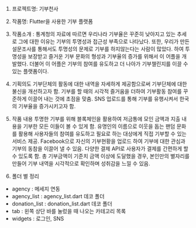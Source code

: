 1. 프로젝트명: 기부천사
2. 작품명: Flutter을 사용한 기부 플랫폼
3. 작품소개 : 통계청의 자료에 따르면 우리나라 기부율은 꾸준히 낮아지고 있는 추세로 그에 대한 이유는 기부의 투명성과 접근성 부족으로 나타났다. 또한, 우리가 만든 설문조사를 통해서도 투명성의 문제로 기부를 하지않는다는 사람이 많았다. 하여 투명성을 보장받고 즐거운 기부 문화의 형성과 기부율의 증가를 위해서 이 어플을 개발했다. 더불어 이 어플은 기부의 참여를 유도하고 더 나아가 기부챌린지를 이끌 수 있는 플랫폼이다.  

4. 기획의도 
기부단체의 활동에 대한 내역을 자세하게 제공함으로써 기부단체에 대한 불신을 개선하고자 함. 
기부를 할 때의 시각적 즐거움을 더하여 기부활동 참여를 꾸준하게 이끌어 내는 것에 초점을 맞춤.
SNS 업로드를 통해 기부를 유행시켜서 한국의 기부율을 증가시키고자 함.

5. 작품 내용
투명한 기부를 위해 블록체인을 활용하여 저금통에 모인 금액과 지출 내용을 기부한 모든 이들이 볼 수 있게 함.
유명인의 이름으로 이웃을 돕는 팬덤 문화를 활용해 사용자들의 참여를 유도하고 필요로 하는 대상에게 직접 기부할 수 있는 서비스 제공.
Facebook으로 자신의 기부현황을 업로드 하여 기부에 대한 관심과 기부의 동참을 이끌어 낼 수 있음.
다양한 결제 API로 사용자가 결제를 간편하게 할 수 있도록 함.
총 기부금액이 기준치 금액 이상에 도달했을 경우, 본인만의 별자리를 만들어 기부 내역을 시각적으로 확인하며 성취감을 느낄 수 있음.

6. 폴더 별 정리
- agency : 메세지 연동
- agency_list : agency_list.dart 데코 폴더
- donation_list : donation_list.dart 데코 폴더
- tab : 왼쪽 상단 바를 눌렀을 때 나오는 카테고리 목록
- widgets : 로그인, SNS
